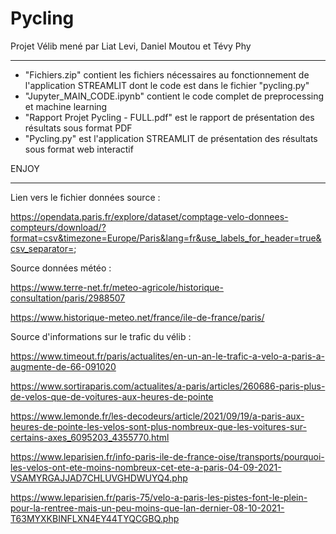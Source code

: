 # Pycling
Projet Vélib mené par Liat Levi, Daniel Moutou et Tévy Phy

-----------

- "Fichiers.zip" contient les fichiers nécessaires au fonctionnement de l'application STREAMLIT dont le code est dans le fichier "pycling.py"
- "Jupyter_MAIN_CODE.ipynb" contient le code complet de preprocessing et machine learning
- "Rapport Projet Pycling - FULL.pdf" est le rapport de présentation des résultats sous format PDF
- "Pycling.py" est l'application STREAMLIT de présentation des résultats sous format web interactif

ENJOY

-----------

Lien vers le fichier données source :

https://opendata.paris.fr/explore/dataset/comptage-velo-donnees-compteurs/download/?format=csv&timezone=Europe/Paris&lang=fr&use_labels_for_header=true&csv_separator=;

Source données météo :

https://www.terre-net.fr/meteo-agricole/historique-consultation/paris/2988507

https://www.historique-meteo.net/france/ile-de-france/paris/

Source d'informations sur le trafic du vélib :

https://www.timeout.fr/paris/actualites/en-un-an-le-trafic-a-velo-a-paris-a-augmente-de-66-091020

https://www.sortiraparis.com/actualites/a-paris/articles/260686-paris-plus-de-velos-que-de-voitures-aux-heures-de-pointe

https://www.lemonde.fr/les-decodeurs/article/2021/09/19/a-paris-aux-heures-de-pointe-les-velos-sont-plus-nombreux-que-les-voitures-sur-certains-axes_6095203_4355770.html

https://www.leparisien.fr/info-paris-ile-de-france-oise/transports/pourquoi-les-velos-ont-ete-moins-nombreux-cet-ete-a-paris-04-09-2021-VSAMYRGAJJAD7CHLUVGHDWUYQ4.php

https://www.leparisien.fr/paris-75/velo-a-paris-les-pistes-font-le-plein-pour-la-rentree-mais-un-peu-moins-que-lan-dernier-08-10-2021-T63MYXKBINFLXN4EY44TYQCGBQ.php
